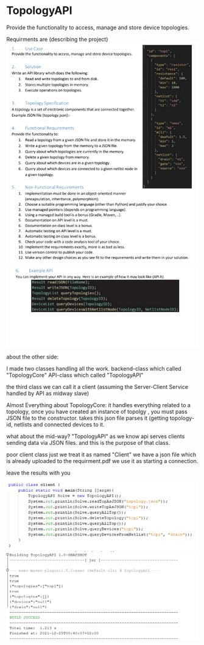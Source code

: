# TopologyAPI
Provide the functionality to access, manage and store device topologies.


Requirments are (describing the project)
![First Page](https://github.com/MarwanNabil/TopologyAPI/raw/main/images/req1.png)
![Second Page](https://github.com/MarwanNabil/TopologyAPI/raw/main/images/req2.png)

about the other side:

I made two classes handling all the work.
backend-class which called "TopologyCore"
API-class which called "TopologyAPI"

the third class we can call it a client (assuming the Server-Client Service handled by API as midway slave)

Almost Everything about TopologyCore:
    it handles everything related to a topology, once you have created an instance of topolgy , you must pass JSON file to the constructor.
    takes this json file parses it (getting topology-id, netlists and connected devices to it.

what about the mid-way? "TopologyAPI"
    as we know api serves clients sending data via JSON files.
    and this is the purpose of that class.
    

poor client class
    just we treat it as named "Client" we have a json file which is already uploaded to the requirment.pdf
    we use it as starting a connection.
    
    
leave the results with you


![Client Code](https://github.com/MarwanNabil/TopologyAPI/raw/main/images/out1.png)
![Output](https://github.com/MarwanNabil/TopologyAPI/raw/main/images/out2.png)
